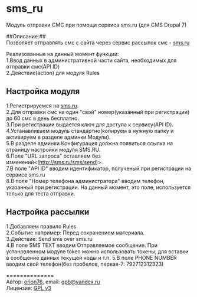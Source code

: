 sms_ru   
======   
Модуль отправки СМС при помощи сервиса sms.ru (для CMS Drupal 7)  

##Описание:##  
Позволяет отправлять смс с сайта через сервис рассылок смс - [sms.ru](http:\\sms.ru)

Реализованные на данный момент функции:  
1.Ввод данных в административной части сайта, необходимых для отправки смс(API ID)  
2.Действие(action) для модуля Rules  

Настройка модуля   
-------------   
1.Регистрируемся на [sms.ru](http://sms.ru/?panel=main&subpanel=programmer).  
2.Для отправки смс на один "свой" номер(указанный при регистрации) до 60 смс в день бесплатно.  
3.При регистрации выдается ключ для доступа к сервису(API ID).  
4.Устанавливаем модуль стандартно(копируем в нужную папку и активируем в разделе админки Модули).  
5.В разделе админки Конфигурация должна появиться ссылка на страницу настройки модуля SMS.RU.  
6.Поле "URL запроса" оставляем без изменений<(http://sms.ru/sms/send)>.  
7.В поле "API ID" вводим идентификатор, полученый при регистрации на сервисе sms.ru    
8.В поле "Номер телефона администратора" вводим телефон, указанный при регистрации.
На данный момент, это поле, используется только для теста отправки.


Настройка рассылки   
---------------------   
1.Добавляем правило Rules  
2.Событие например: Перед сохранением материала.  
3.Действие: Send sms over sms.ru  
4.В поле SMS TEXT вводим Отправляемое сообщение.
При установленном модуле token можно использовать токены, для вставки в сообщение данных текущей ноды и т.п.
5.В поле PHONE NUMBER вводим свой телефон(без пробелов, первая-7: 792712312323)  





==============    
Автор: [orion76](http://www.drupal.ru/username/orion76), email: gpb@yandex.ru  
Лицензия: [GPL v3](http://choosealicense.com/licenses/gpl-v3/)   
